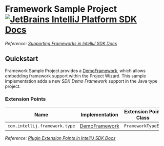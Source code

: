 # Framework Sample Project [![JetBrains IntelliJ Platform SDK Docs](https://jb.gg/badges/docs.svg)][docs]
*Reference: [Supporting Frameworks in IntelliJ SDK Docs][docs:supporting_frameworks]*

## Quickstart

Framework Sample Project provides a [DemoFramework][file:DemoFramework], which allows embedding framework support within the Project Wizard.
This sample implementation adds a new *SDK Demo Framework* support in the Java type project.

### Extension Points

| Name                          | Implementation                      | Extension Point Class |
| ----------------------------- | ----------------------------------- | --------------------- |
| `com.intellij.framework.type` | [DemoFramework][file:DemoFramework] | `FrameworkTypeEx`     |

*Reference: [Plugin Extension Points in IntelliJ SDK Docs][docs:ep]*


[docs]: https://www.jetbrains.org/intellij/sdk/docs
[docs:supporting_frameworks]: https://jetbrains.org/intellij/sdk/docs/tutorials/framework.html
[docs:ep]: https://www.jetbrains.org/intellij/sdk/docs/basics/plugin_structure/plugin_extensions.html

[file:DemoFramework]: ./src/main/java/org/intellij/sdk/framework/DemoFramework.java

